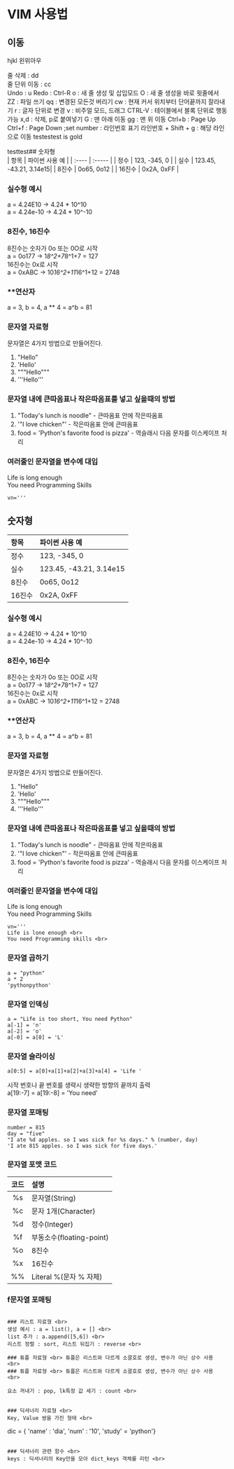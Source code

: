 # VIM 사용법 <br>
## 이동<br>
hjkl 왼위아우 <br>

줄 삭제 : dd <br>
줄 단위 이동 : cc <br>
Undo : u
Redo : Ctrl-R
o : 새 줄 생성 및 삽입모드
O : 새 줄 생성을 바로 윗줄에서
ZZ : 파일 쓰기
qq : 변경된 모든것 버리기
cw : 현재 커서 위치부터 단어끝까지 잘라내기
r : 글자 단위로 변경
v : 비주얼 모드, 드래그
CTRL-V : 테이블에서 블록 단위로 행동 가능
x,d : 삭제, p로 붙여넣기
G : 맨 아래 이동
gg : 맨 위 이동
Ctrl+b : Page Up
Ctrl+f : Page Down
;set number : 라인번호 표기
라인번호 + Shift + g : 해당 라인으로 이동
testestest is gold











testtest## 숫자형 <br>
| 항목 | 파이썬 사용 예 |
| :---- | :----- |
| 정수 | 123, -345, 0 |
| 실수 | 123.45, -43.21, 3.14e15|
| 8진수 | 0o65, 0o12 |
| 16진수 | 0x2A, 0xFF |


### 실수형 예시 <br>
a = 4.24E10  -> 4.24 * 10^10 <br>
a = 4.24e-10 -> 4.24 * 10^-10 <br>
### 8진수, 16진수 <br>
8진수는 숫자가 0o 또는 0O로 시작 <br>
a = 0o177 -> 1*8^2+7*8^1+7 = 127 <br>
16진수는 0x로 시작 <br>
a = 0xABC -> 10*16^2+11*16^1+12 = 2748 <br>
### **연산자 <br>
a = 3, b = 4, a ** 4 = a^b = 81 <br>
### 문자열 자료형 <br>
문자열은 4가지 방법으로 만들어진다. <br>
1. "Hello" <br>
2. 'Hello' <br>
3. """Hello""" <br>
4. '''Hello''' <br>
### 문자열 내에 큰따옴표나 작은따옴표를 넣고 싶을때의 방법 <br>
1. "Today's lunch is noodle" - 큰따옴표 안에 작은따옴표 <br>
2. '"I love chicken"' - 작은따옴표 안에 큰따옴표 <br>
3. food = 'Python\'s favorite food is pizza' - 역슬래시 다음 문자를 이스케이프 처리 <br>
### 여러줄인 문자열을 변수에 대입 <br>
Life is long enough <br>
You need Programming Skills <br>

    vn='''
## 숫자형 <br>
| 항목 | 파이썬 사용 예 |
| :---- | :----- |
| 정수 | 123, -345, 0 |
| 실수 | 123.45, -43.21, 3.14e15|
| 8진수 | 0o65, 0o12 |
| 16진수 | 0x2A, 0xFF |


### 실수형 예시 <br>
a = 4.24E10  -> 4.24 * 10^10 <br>
a = 4.24e-10 -> 4.24 * 10^-10 <br>
### 8진수, 16진수 <br>
8진수는 숫자가 0o 또는 0O로 시작 <br>
a = 0o177 -> 1*8^2+7*8^1+7 = 127 <br>
16진수는 0x로 시작 <br>
a = 0xABC -> 10*16^2+11*16^1+12 = 2748 <br>
### **연산자 <br>
a = 3, b = 4, a ** 4 = a^b = 81 <br>
### 문자열 자료형 <br>
문자열은 4가지 방법으로 만들어진다. <br>
1. "Hello" <br>
2. 'Hello' <br>
3. """Hello""" <br>
4. '''Hello''' <br>
### 문자열 내에 큰따옴표나 작은따옴표를 넣고 싶을때의 방법 <br>
1. "Today's lunch is noodle" - 큰따옴표 안에 작은따옴표 <br>
2. '"I love chicken"' - 작은따옴표 안에 큰따옴표 <br>
3. food = 'Python\'s favorite food is pizza' - 역슬래시 다음 문자를 이스케이프 처리 <br>
### 여러줄인 문자열을 변수에 대입 <br>
Life is long enough <br>
You need Programming Skills <br>

    vn='''
    Life is lone enough <br>
    You need Programming skills <br>

### 문자열 곱하기 <br>

```
a = "python"
a * 2
'pythonpython'
```

### 문자열 인덱싱 <br>
```
a = "Life is too short, You need Python"
a[-1] = 'n'
a[-2] = 'o'
a[-0] = a[0] = 'L'
```

### 문자열 슬라이싱 <br>
```
a[0:5] = a[0]+a[1]+a[2]+a[3]+a[4] = 'Life '
```
시작 번호나 끝 번호를 생략시 생략한 방향의 끝까지 출력 <br>
a[19:-7] = a[19:-8] = 'You need' <br>

### 문자열 포매팅 <br>
```
number = 815
day = "five"
"I ate %d apples. so I was sick for %s days." % (number, day)
'I ate 815 apples. so I was sick for five days.'
```

### 문자열 포맷 코드 <br>
| 코드 | 설명 |
| :--: | :-- |
|%s | 문자열(String) |
|%c | 문자 1개(Character) |
|%d | 정수(Integer) |
|%f | 부동소수(floating-point) |
|%o | 8진수 |
|%x | 16진수 |
|%% | Literal %(문자 % 자체)

### f문자열 포매팅 <br>
```

### 리스트 자료형 <br>
생성 예시 : a = list(), a = [] <br>
list 추가 : a.append([5,6]) <br>
리스트 정렬 : sort, 리스트 뒤집기 : reverse <br>

### 튜플 자료형 <br> 튜플은 리스트와 다르게 소괄호로 생성, 변수가 아닌 상수 사용 <br>
### 튜플 자료형 <br> 튜플은 리스트와 다르게 소괄호로 생성, 변수가 아닌 상수 사용 <br>

요소 꺼내기 : pop, lk특정 값 세기 : count <br>


### 딕셔너리 자료형 <br>
Key, Value 쌍을 가진 형태 <br>

```
dic = { 'name' : 'dia', 'num' : '10', 'study' = 'python'}
```

### 딕셔너리 관련 함수 <br>
keys : 딕셔너리의 Key만을 모아 dict_keys 객체를 리턴 <br>
